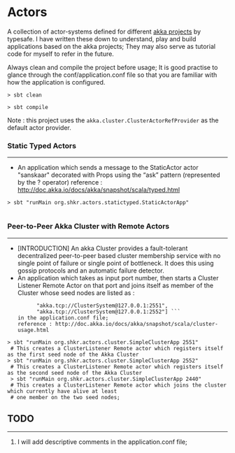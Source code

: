 # Actors

A collection of actor-systems defined for different [akka projects](http://akka.io/docs/) by typesafe.
I have written these down to understand, play and build applications based on the akka projects; They 
may also serve as tutorial code for myself to refer in the future.

Always clean and compile the project before usage; It is good practise to glance through the conf/application.conf file 
so that you are familiar with how the application is configured.  

```
> sbt clean

> sbt compile
```

Note : this project uses the `akka.cluster.ClusterActorRefProvider` as the default actor provider.
 

### Static Typed Actors
---

  * An application which sends a message to the StaticActor actor "sanskaar" decorated with Props
    using the “ask” pattern (represented by the ? operator)
    reference : http://doc.akka.io/docs/akka/snapshot/scala/typed.html

```
> sbt "runMain org.shkr.actors.statictyped.StaticActorApp"
 
```

### Peer-to-Peer Akka Cluster with Remote Actors 
---
 * [INTRODUCTION] An akka Cluster provides a fault-tolerant decentralized peer-to-peer based cluster membership service 
    with no single point of failure or single point of bottleneck. It does this using gossip protocols 
    and an automatic failure detector.
  * An application which takes as input port number, then starts a Cluster Listener Remote Actor on that port
    and joins itself as member of the Cluster whose seed nodes are listed as :
    ``` seed-nodes = [
          "akka.tcp://ClusterSystem@127.0.0.1:2551",
          "akka.tcp://ClusterSystem@127.0.0.1:2552"] ```
    in the application.conf file;      
    reference : http://doc.akka.io/docs/akka/snapshot/scala/cluster-usage.html

```
> sbt "runMain org.shkr.actors.cluster.SimpleClusterApp 2551"  
 # This creates a ClusterListener Remote actor which registers itself as the first seed node of the Akka Cluster
> sbt "runMain org.shkr.actors.cluster.SimpleClusterApp 2552" 
 # This creates a ClusterListener Remote actor which registers itself as the second seed node of the Akka Cluster
 > sbt "runMain org.shkr.actors.cluster.SimpleClusterApp 2440" 
 # This creates a ClusterListener Remote actor which joins the cluster which currently have alive at least 
 # one member on the two seed nodes; 
```


## TODO
---
1. I will add descriptive comments in the application.conf file;
